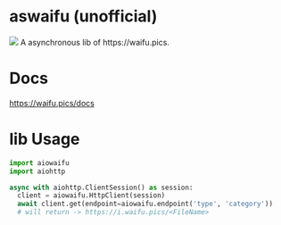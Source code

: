 # aswaifu (unofficial)
<img src='https://waifu.pics/favicon.ico'>
A asynchronous lib of https://waifu.pics.

# Docs
  https://waifu.pics/docs

# lib Usage
```py
import aiowaifu
import aiohttp

async with aiohttp.ClientSession() as session:
  client = aiowaifu.HttpClient(session)
  await client.get(endpoint=aiowaifu.endpoint('type', 'category'))
  # will return -> https://i.waifu.pics/<FileName>
```
